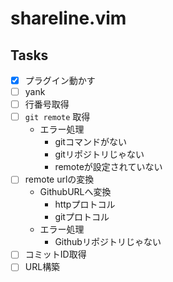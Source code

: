 shareline.vim
====================

## Tasks

- [x] プラグイン動かす
- [ ] yank
- [ ] 行番号取得
- [ ] `git remote` 取得
  - エラー処理
    - gitコマンドがない
    - gitリポジトリじゃない
    - remoteが設定されていない
- [ ] remote urlの変換
  - GithubURLへ変換
    - httpプロトコル
    - gitプロトコル
  - エラー処理
    - Githubリポジトリじゃない
- [ ] コミットID取得
- [ ] URL構築
